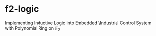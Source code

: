 # f2-logic
Implementing Inductive Logic into Embedded \\Industrial Control System with Polynomial Ring on $\mathbb{F}_2$
